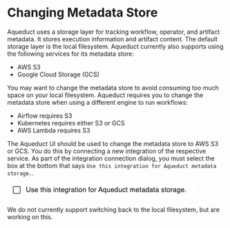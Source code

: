 # Changing Metadata Store

Aqueduct uses a storage layer for tracking workflow, operator, and artifact metadata. It stores execution information and artifact content. The default storage layer is the local filesystem. Aqueduct currently also supports using the following services for its metadata store:
- AWS S3
- Google Cloud Storage (GCS)

You may want to change the metadata store to avoid consuming too much space on your local filesystem. Aqueduct requires you to change the
metadata store when using a different engine to run workflows:
- Airflow requires S3
- Kubernetes requires either S3 or GCS
- AWS Lambda requires S3

The Aqueduct UI should be used to change the metadata store to AWS S3 or GCS. You
do this by connecting a new integration of the respective service. As part of the
integration connection dialog, you must select the box at the bottom that says
`Use this integration for Aqueduct metadata storage.`.

![](<../.gitbook/assets/change_metadata_store.png>)

We do not currently support switching back to the local filesystem, but are working on this.